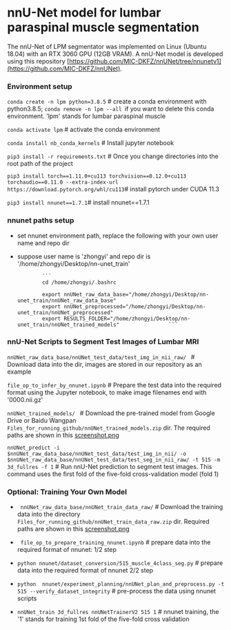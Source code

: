 # nnU-Net model for lumbar paraspinal muscle segmentation

The nnU-Net of LPM segmentator was implemented on Linux (Ubuntu 18.04) with an RTX 3060 GPU (12GB VRAM). A nnU-Net model is developed using this repository [https://github.com/MIC-DKFZ/nnUNet/tree/nnunetv1](https://github.com/MIC-DKFZ/nnUNet). 

### Environment setup

```conda create -n lpm python=3.8.5``` # create a conda environment with python3.8.5; ```conda remove -n lpm --all ```if you want to delete this conda environment. 'lpm' stands for lumbar paraspinal muscle

```conda activate lpm```  # activate the conda environment

```conda install nb_conda_kernels```  # Install jupyter notebook

```pip3 install -r requirements.txt``` # Once you change directories into the root path of the project

 ```pip3 install torch==1.11.0+cu113 torchvision==0.12.0+cu113 torchaudio==0.11.0 --extra-index-url https://download.pytorch.org/whl/cu113```# install pytorch under CUDA 11.3
 
 ```pip3 install nnunet==1.7.1```# install nnunet==1.7.1
 
 ### nnunet paths setup 
 
 -  set nnunet environment path, replace the following with your own user name and repo dir
 -  suppose user name is 'zhongyi' and repo dir is '/home/zhongyi/Desktop/nn-unet_train'

                ```
                cd /home/zhongyi/.bashrc     
                       
                export nnUNet_raw_data_base="/home/zhongyi/Desktop/nn-unet_train/nnUNet_raw_data_base"
                export nnUNet_preprocessed="/home/zhongyi/Desktop/nn-unet_train/nnUNet_preprocessed"
                export RESULTS_FOLDER="/home/zhongyi/Desktop/nn-unet_train/nnUNet_trained_models"                ```                
 
 ### nnU-Net Scripts to Segment Test Images of Lumbar MRI
 
 ```nnUNet_raw_data_base/nnUNet_test_data/test_img_in_nii_raw/ ``` # Download data into the dir, images are stored in our repository as an example
 
 ```file_op_to_infer_by_nnunet.ipynb```  # Prepare the test data into the required format using the Jupyter notebook, to make image filenames end with '0000.nii.gz'
 
  ```nnUNet_trained_models/ ``` #  Download the pre-trained model from Google Drive or Baidu Wangpan ```Files_for_running_github/nnUNet_trained_models.zip``` dir. The required paths are shown in this [screenshot.png](Pre_trained_model_paths.png)
   
 ```nnUNet_predict -i $nnUNet_raw_data_base/nnUNet_test_data/test_img_in_nii/ -o  $nnUNet_raw_data_base/nnUNet_test_data/test_seg_in_nii_raw/ -t 515 -m 3d_fullres -f 1```  # Run nnU-Net prediction to segment test images. This command uses the first fold of the five-fold cross-validation model (fold 1)
  

### Optional: Training Your Own Model

-  ```  nnUNet_raw_data_base/nnUNet_train_data_raw/ ``` # Download the training data into the directory  ```Files_for_running_github/nnUNet_train_data_raw.zip``` dir. Required paths are shown in this [screenshot.png](Images_paths_for_training.png)

-  ``` file_op_to_prepare_training_nnunet.ipynb```  #  prepare data into the required format of nnunet: 1/2 step

-   ```python nnunet/dataset_conversion/515_muscle_4class_seg.py```   #   prepare data into the required format of nnunet 2/2 step

-   ```python  nnunet/experiment_planning/nnUNet_plan_and_preprocess.py -t 515 --verify_dataset_integrity```    # pre-process the data using nnunet scripts
             
-   ```nnUNet_train 3d_fullres nnUNetTrainerV2 515 1```  # nnunet training, the '1' stands for training 1st fold of the five-fold cross validation

